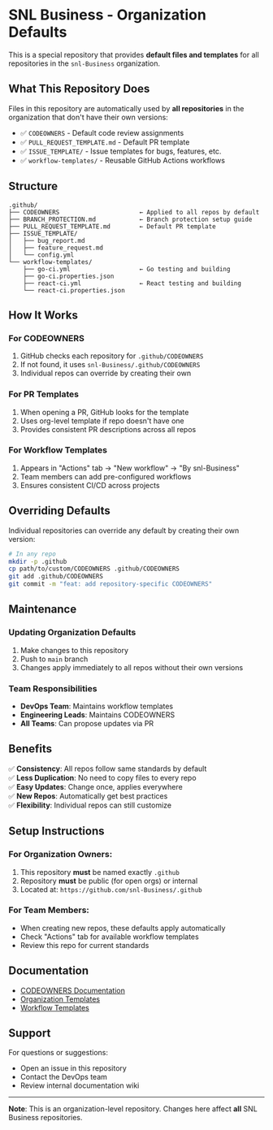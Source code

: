 # SNL Business - Organization Defaults

This is a special repository that provides **default files and templates** for all repositories in the `snl-Business` organization.

## What This Repository Does

Files in this repository are automatically used by **all repositories** in the organization that don't have their own versions:

- ✅ `CODEOWNERS` - Default code review assignments
- ✅ `PULL_REQUEST_TEMPLATE.md` - Default PR template
- ✅ `ISSUE_TEMPLATE/` - Issue templates for bugs, features, etc.
- ✅ `workflow-templates/` - Reusable GitHub Actions workflows

## Structure

```
.github/
├── CODEOWNERS                      ← Applied to all repos by default
├── BRANCH_PROTECTION.md            ← Branch protection setup guide
├── PULL_REQUEST_TEMPLATE.md        ← Default PR template
├── ISSUE_TEMPLATE/
│   ├── bug_report.md
│   ├── feature_request.md
│   └── config.yml
└── workflow-templates/
    ├── go-ci.yml                   ← Go testing and building
    ├── go-ci.properties.json
    ├── react-ci.yml                ← React testing and building
    └── react-ci.properties.json
```

## How It Works

### For CODEOWNERS
1. GitHub checks each repository for `.github/CODEOWNERS`
2. If not found, it uses `snl-Business/.github/CODEOWNERS`
3. Individual repos can override by creating their own

### For PR Templates
1. When opening a PR, GitHub looks for the template
2. Uses org-level template if repo doesn't have one
3. Provides consistent PR descriptions across all repos

### For Workflow Templates
1. Appears in "Actions" tab → "New workflow" → "By snl-Business"
2. Team members can add pre-configured workflows
3. Ensures consistent CI/CD across projects

## Overriding Defaults

Individual repositories can override any default by creating their own version:

```bash
# In any repo
mkdir -p .github
cp path/to/custom/CODEOWNERS .github/CODEOWNERS
git add .github/CODEOWNERS
git commit -m "feat: add repository-specific CODEOWNERS"
```

## Maintenance

### Updating Organization Defaults
1. Make changes to this repository
2. Push to `main` branch
3. Changes apply immediately to all repos without their own versions

### Team Responsibilities
- **DevOps Team**: Maintains workflow templates
- **Engineering Leads**: Maintains CODEOWNERS
- **All Teams**: Can propose updates via PR

## Benefits

✅ **Consistency**: All repos follow same standards by default  
✅ **Less Duplication**: No need to copy files to every repo  
✅ **Easy Updates**: Change once, applies everywhere  
✅ **New Repos**: Automatically get best practices  
✅ **Flexibility**: Individual repos can still customize  

## Setup Instructions

### For Organization Owners:
1. This repository **must** be named exactly `.github`
2. Repository **must** be public (for open orgs) or internal
3. Located at: `https://github.com/snl-Business/.github`

### For Team Members:
- When creating new repos, these defaults apply automatically
- Check "Actions" tab for available workflow templates
- Review this repo for current standards

## Documentation

- [CODEOWNERS Documentation](https://docs.github.com/en/repositories/managing-your-repositorys-settings-and-features/customizing-your-repository/about-code-owners)
- [Organization Templates](https://docs.github.com/en/communities/setting-up-your-project-for-healthy-contributions/creating-a-default-community-health-file)
- [Workflow Templates](https://docs.github.com/en/actions/using-workflows/creating-starter-workflows-for-your-organization)

## Support

For questions or suggestions:
- Open an issue in this repository
- Contact the DevOps team
- Review internal documentation wiki

---

**Note**: This is an organization-level repository. Changes here affect **all** SNL Business repositories.
